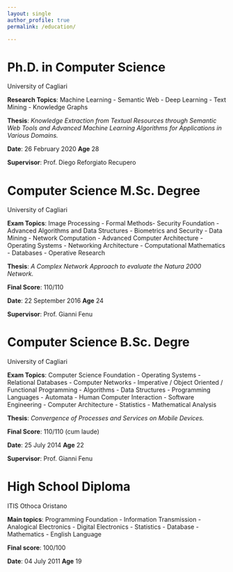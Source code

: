 ```yaml
---
layout: single
author_profile: true
permalink: /education/

---
```


Ph.D. in Computer Science
======
University of Cagliari

**Research Topics**: Machine Learning - Semantic Web - Deep Learning - Text Mining - Knowledge Graphs

**Thesis**: *Knowledge Extraction from Textual Resources through Semantic Web Tools and Advanced Machine Learning Algorithms for Applications in Various Domains.*

**Date**: 26 February 2020 **Age** 28

**Supervisor**: Prof. Diego Reforgiato Recupero


Computer Science M.Sc. Degree
======
University of Cagliari

**Exam Topics**: Image Processing - Formal Methods- Security Foundation - Advanced Algorithms and Data Structures - Biometrics and Security - Data Mining - Network Computation - Advanced Computer Architecture - Operating Systems - Networking Architecture - Computational Mathematics - Databases - Operative Research

**Thesis**: *A Complex Network Approach to evaluate the Natura 2000 Network.* 

**Final Score**: 110/110 

**Date**: 22 September 2016 **Age** 24

**Supervisor**: Prof. Gianni Fenu 


Computer Science B.Sc. Degre
======
University of Cagliari 

**Exam Topics**: Computer Science Foundation - Operating Systems - Relational Databases - Computer Networks - Imperative / Object Oriented / Functional Programming - Algorithms - Data Structures - Programming Languages - Automata - Human Computer Interaction - Software Engineering - Computer Architecture - Statistics - Mathematical Analysis

**Thesis**: *Convergence of Processes and Services on Mobile Devices.*

**Final Score**: 110/110 (cum laude) 

**Date**: 25 July 2014 **Age** 22 

**Supervisor**: Prof. Gianni Fenu


High School Diploma
======
ITIS Othoca Oristano

**Main topics**: Programming Foundation - Information Transmission - Analogical Electronics - Digital Electronics - Statistics - Database - Mathematics - English Language

**Final score**: 100/100  

**Date**: 04 July 2011 **Age** 19

